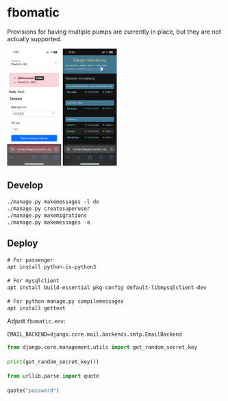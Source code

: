 # fbomatic

Provisions for having multiple pumps are currently in place, but they are not actually supported.

<img src="docs/fbomatic-screenshot-dashboard.jpeg" width="25%" alt="fbomatic dashboard screenshot"> <img src="docs/fbomatic-screenshot-admin.jpeg" width="25%" alt="fbomatic admin screenshot">

## Develop

```
./manage.py makemessages -l de
./manage.py createsuperuser
./manage.py makemigrations
./manage.py makemessages -a
```

## Deploy

```shell
# For passenger
apt install python-is-python3

# For mysqlclient
apt install build-essential pkg-config default-libmysqlclient-dev

# For python manage.py compilemessages
apt install gettext
```

Adjust `fbomatic.env`:

```shell
EMAIL_BACKEND=django.core.mail.backends.smtp.EmailBackend
```

```python
from django.core.management.utils import get_random_secret_key

print(get_random_secret_key())

from urllib.parse import quote

quote("password")
```
